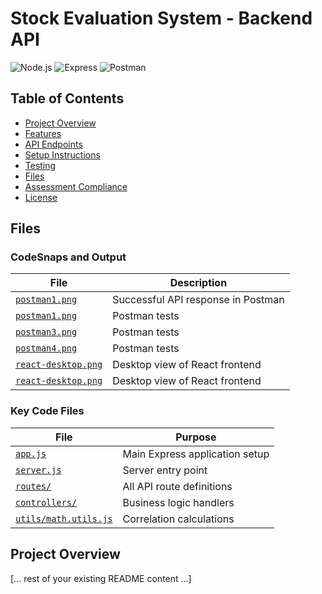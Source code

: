 # Stock Evaluation System - Backend API

![Node.js](https://img.shields.io/badge/Node.js-18.x-green)
![Express](https://img.shields.io/badge/Express-5.x-blue)
![Postman](https://img.shields.io/badge/Tested_with-Postman-orange)

## Table of Contents
- [Project Overview](#project-overview)
- [Features](#features)
- [API Endpoints](#api-endpoints)
- [Setup Instructions](#setup-instructions)
- [Testing](#testing)
- [Files](#files)
- [Assessment Compliance](#assessment-compliance)
- [License](#license)

## Files

### CodeSnaps and Output
| File | Description |
|------|-------------|
| [`postman1.png`](screenshots/P1.png) | Successful API response in Postman |
| [`postman1.png`](screenshots/P2.png) | Postman tests |
| [`postman3.png`](screenshots/P3.png) | Postman tests |
| [`postman4.png`](screenshots/P4.png) | Postman tests |
| [`react-desktop.png`](screenshots/r2.png) | Desktop view of React frontend |
| [`react-desktop.png`](screenshots/r1.png) | Desktop view of React frontend |


### Key Code Files
| File | Purpose |
|------|---------|
| [`app.js`](backend/app.js) | Main Express application setup |
| [`server.js`](backend/server.js) | Server entry point |
| [`routes/`](backend/routes/) | All API route definitions |
| [`controllers/`](backend/controllers/) | Business logic handlers |
| [`utils/math.utils.js`](backend/utils/math.utils.js) | Correlation calculations |

## Project Overview
[... rest of your existing README content ...]
